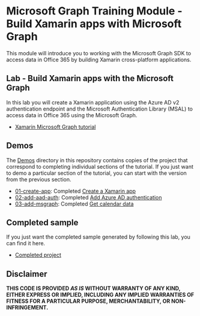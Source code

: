 # Microsoft Graph Training Module - Build Xamarin apps with Microsoft Graph

This module will introduce you to working with the Microsoft Graph SDK to access data in Office 365 by building Xamarin cross-platform applications.

## Lab - Build Xamarin apps with the Microsoft Graph

In this lab you will create a Xamarin application using the Azure AD v2 authentication endpoint and the Microsoft Authentication Library (MSAL) to access data in Office 365 using the Microsoft Graph.

- [Xamarin Microsoft Graph tutorial](https://docs.microsoft.com/graph/tutorials/xamarin)

## Demos

The [Demos](./Demos) directory in this repository contains copies of the project that correspond to completing individual sections of the tutorial. If you just want to demo a particular section of the tutorial, you can start with the version from the previous section.

- [01-create-app](Demos/01-create-app): Completed [Create a Xamarin app](https://docs.microsoft.com/graph/training/xamarin-tutorial?tutorial-step=1)
- [02-add-aad-auth](Demos/02-add-aad-auth): Completed [Add Azure AD authentication](https://docs.microsoft.com/graph/training/xamarin-tutorial?tutorial-step=3)
- [03-add-msgraph](Demos/03-add-msgraph): Completed [Get calendar data](https://docs.microsoft.com/graph/training/xamarin-tutorial?tutorial-step=4)

## Completed sample

If you just want the completed sample generated by following this lab, you can find it here.

- [Completed project](Demos/03-add-msgraph)

## Disclaimer

**THIS CODE IS PROVIDED *AS IS* WITHOUT WARRANTY OF ANY KIND, EITHER EXPRESS OR IMPLIED, INCLUDING ANY IMPLIED WARRANTIES OF FITNESS FOR A PARTICULAR PURPOSE, MERCHANTABILITY, OR NON-INFRINGEMENT.**